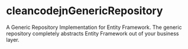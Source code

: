 # cleancodejnGenericRepository
A Generic Repository Implementation for Entity Framework. The generic repository completely abstracts Entity Framework out of your business layer.
